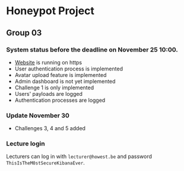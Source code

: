 # Honeypot Project
## Group 03

### System status before the deadline on November 25 10:00.

- [Website](https://group03web.hp.ti.howest.be/) is running on https
- User authentication process is implemented
- Avatar upload feature is implemented
- Admin dashboard is not yet implemented
- Challenge 1 is only implemented
- Users' payloads are logged
- Authentication processes are logged

### Update November 30

- Challenges 3, 4 and 5 added

### Lecture login

Lecturers can log in with ```lecturer@howest.be``` and password ```ThisIsTheM0stSecureKibanaEver```.
